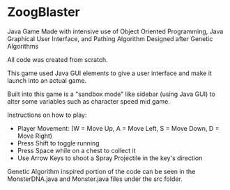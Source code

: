 # ZoogBlaster
Java Game Made with intensive use of Object Oriented Programming, Java Graphical User Interface, and Pathing Algorithm Designed after Genetic Algorithms

All code was created from scratch.

This game used Java GUI elements to give a user interface and make it launch into an actual game.

Built into this game is a "sandbox mode" like sidebar (using Java GUI) to alter some variables such as character speed mid game.

Instructions on how to play:
- Player Movement: (W = Move Up, A = Move Left, S = Move Down, D = Move Right)
- Press Shift to toggle running
- Press Space while on a chest to collect it
- Use Arrow Keys to shoot a Spray Projectile in the key's direction

Genetic Algorithm inspired portion of the code can be seen in the MonsterDNA.java and Monster.java files under the src folder.
